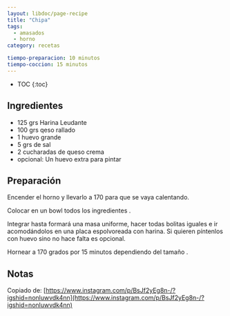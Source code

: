 ```yaml
---
layout: libdoc/page-recipe
title: "Chipa"
tags: 
  - amasados
  - horno
category: recetas 

tiempo-preparacion: 10 minutos
tiempo-coccion: 15 minutos
---
```


* TOC
{:toc}


## Ingredientes
* 125 grs Harina Leudante
* 100 grs qeso rallado
* 1 huevo grande
* 5 grs de sal
* 2 cucharadas de queso crema
* opcional: Un huevo extra para pintar

## Preparación
Encender el horno y llevarlo a 170 para que se vaya calentando.

Colocar en un bowl todos los ingredientes .

Integrar hasta formará una masa uniforme, hacer todas bolitas iguales e ir
acomodándolos en una placa espolvoreada con harina. Si quieren píntenlos con
huevo sino no hace falta es opcional.

Hornear a 170 grados por 15 minutos dependiendo del tamaño .

## Notas
Copiado de: [https://www.instagram.com/p/BsJf2yEg8n-/?igshid=nonluwvdk4nn](https://www.instagram.com/p/BsJf2yEg8n-/?igshid=nonluwvdk4nn)
